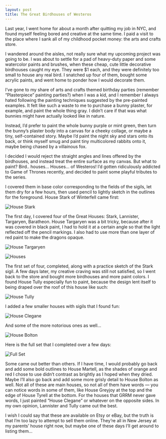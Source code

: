 ```yaml
---
layout: post
title: The Great Birdhouses of Westeros
---
```


Last year, I went home for about a month after quitting my job in NYC, and found myself feeling bored and creative at the same time. I paid a visit to the place where I sank all of my childhood pocket money: the arts and crafts store.

I wandered around the aisles, not really sure what my upcoming project was going to be. I was about to settle for a pad of heavy-duty paper and some watercolor paints and brushes, when these cheap, cute little decorative birdhouses caught my eye. They were $1 each, and they were definitely too small to house any real bird. I snatched up four of them, bought some acrylic paints, and went home to ponder how I would decorate them.

I’ve gone to my share of arts and crafts themed birthday parties (remember “Plasterpiece” painting parties?) when I was a kid, and I remember I always hated following the painting techniques suggested by the pre-painted examples. It felt like such a waste to me to purchase a bunny plaster, for example, and paint the whole thing gray. I didn’t care if that was what bunnies might have actually looked like in nature.

Instead, I’d prefer to paint the whole bunny purple or mint green, then turn the bunny’s plaster body into a canvas for a cheeky collage, or maybe a tiny, self-contained story. Maybe I’d paint the night sky and stars onto its back, or think myself smug and paint tiny multicolored rabbits onto it, maybe being chased by a villainous fox.

I decided I would reject the straight angles and lines offered by the birdhouses, and instead treat the entire surface as my canvas. But what to paint? Bird.. houses… Houses… of Westeros! I’d gotten ridiculously addicted to Game of Thrones recently, and decided to paint some playful tributes to the series.

I covered them in base color corresponding to the fields of the sigils, let them dry for a few hours, then used pencil to lightly sketch in the outlines for the foreground. House Stark of Winterfell came first:

![House Stark](/images/birdhouse1.jpg)

The first day, I covered four of the Great Houses: Stark, Lannister, Targaryen, Baratheon. House Targaryen was a bit tricky, because after it was covered in black paint, I had to hold it at a certain angle so that the light reflected off the pencil markings. I also had to use more than one layer of red paint to make the dragons opaque.

![House Targaryen](/images/birdhouse2.jpg)

![Houses](/images/birdhouse3.jpg)

The first set of four, completed, along with a practice sketch of the Stark sigil.
A few days later, my creative craving was still not satisfied, so I went back to the store and bought more birdhouses and more paint colors. I found House Tully especially fun to paint, because the design lent itself to being draped over the roof of this house like such:

![House Tully](/images/birdhouse4.jpg)

I added a few smaller houses with sigils that I found fun:

![House Clegane](/images/birdhouse5.jpg)

And some of the more notorious ones as well…

![House Bolton](/images/birdhouse6.jpg)

Here is the full set that I completed over a few days:

![Full Set](/images/birdhouse7.jpg)

Some came out better than others. If I have time, I would probably go back and add some bold outlines to House Martell, as the shades of orange and red I chose to use didn’t contrast as brightly as I hoped when they dried. Maybe I’ll also go back and add some more grisly detail to House Bolton as well. Not all of these are main houses, so not all of them have words — you can notice words in some of them, like House Greyjoy at the top and the edge of House Tyrell at the bottom. For the houses that GRRM never gave words, I just painted “House Clegane” or whatever on the opposite sides. In my own opinion, Lannister and Tully came out the best.

I wish I could say that these are available on Etsy or eBay, but the truth is that I’m too lazy to attempt to sell them online. They’re all in New Jersey at my parents’ house right now, but maybe one of these days I’ll get around to listing them…
